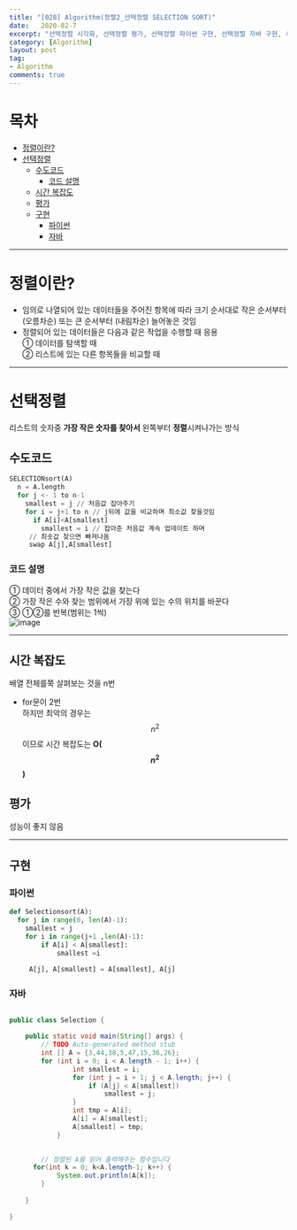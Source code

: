 ```yaml
---
title: "[028] Algorithm(정렬2_선택정렬 SELECTION SORT)"
date:   2020-02-7
excerpt: "선택정렬 시각화, 선택정렬 평가, 선택정렬 파이썬 구현, 선택정렬 자바 구현, 시간 복잡도,선택정렬 쉽게 설명, 그림으로 보기"
category: [Algorithm]
layout: post
tag:
- Algorithm
comments: true
---
```


# 목차
- [정렬이란?](#정렬이란?)
- [선택정렬](#선택정렬)
  * [수도코드](#수도코드)
    + [코드 설명](#코드-설명)
  * [시간 복잡도](#시간-복잡도)
  * [평가](#평가)
  * [구현](#구현)
    + [파이썬](#파이썬)
    + [자바](#자바)

---

# 정렬이란?
* 임의로 나열되어 있는 데이터들을 주어진 항목에 따라 크기 순서대로 작은 순서부터 (오름차순) 또는 큰 순서부터 (내림차순) 늘어놓은 것임            
* 정렬되어 있는 데이터들은 다음과 같은 작업을 수행할 때 응용    
 ① 데이터를 탐색할 때    
 ② 리스트에 있는 다른 항목들을 비교할 때     

---


# 선택정렬
리스트의 숫자중 **가장 작은 숫자를 찾아서** 왼쪽부터 **정렬**시켜나가는 방식            



## 수도코드
```python
SELECTIONsort(A) 
  n = A.length
  for j <- 1 to n-1
    smallest = j // 처음값 잡아주기
    for i = j+1 to n // j뒤에 값을 비교하며 최소값 찾을것임
      if A[i]<A[smallest]
        smallest = i // 잡아준 처음값 계속 업데이트 하며 
     // 최솟값 찾으면 빠져나옴
     swap A[j],A[smallest]    
```

### 코드 설명     
① 데이터 중에서 가장 작은 값을 찾는다              
② 가장 작은 수와 찾는 범위에서 가장 위에 있는 수의 위치를 바꾼다    
③ ①②를 반복(범위는 1씩)     
![image](https://user-images.githubusercontent.com/76824611/121253088-a9fd1900-c8e3-11eb-8095-4d564c195797.png)



---



## 시간 복잡도
배열 전체를쭉 살펴보는 것을 n번      
* for문이 2번     
하지만 최악의 경우는 $$n^2$$이므로  시간 복잡도는 **O($$n^2$$)**     

## 평가    
성능이 좋지 않음       

---


## 구현

### 파이썬
```python
def Selectionsort(A):
  for j in range(0, len(A)-1):
    smallest = j
    for i in range(j+1 ,len(A)-1):
        if A[i] < A[smallest]:
            smallest =i
    
     A[j], A[smallest] = A[smallest], A[j]
```



### 자바
```java

public class Selection {

	public static void main(String[] args) {
		// TODO Auto-generated method stub
		int [] A = {3,44,38,5,47,15,36,26}; 
		for (int i = 0; i < A.length - 1; i++) {
	            int smallest = i;
	            for (int j = i + 1; j < A.length; j++) {
	                if (A[j] < A[smallest])
	                    smallest = j;
	            }
		        int tmp = A[i];
		        A[i] = A[smallest];
		        A[smallest] = tmp;
	        }
	    

		// 정렬된 A를 읽어 출력해주는 함수입니다
	  for(int k = 0; k<A.length-1; k++) {
			System.out.println(A[k]);
		}
		
	}
	
}
```
